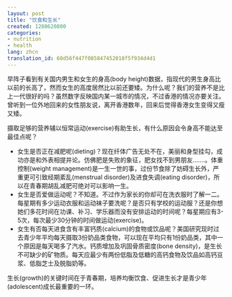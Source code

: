 ```yaml
---
layout: post
title: "饮食和生长"
created: 1280620800
categories:
- nutrition
- health
lang: zhcn
translation_id: 60d56f447f085847452018f5f934d4d1
---
```

<!--break-->
<p>早阵子看到有关国内男生和女生的身高(body height)数据，指现代的男生身高比以前的长高了，然而女生的高度居然比以前还要矮。为什么呢？我们的营养不是比上一代很好的吗？虽然数字反映国内某一城市的情况，不过香港的情况亦要关注。曾听到一位外地回来的女性朋友说，离开香港数年，回来后觉得香港女生变得又瘦又矮。 </p>

<p>摄取足够的营养辅以恒常运动(exercise)有助生长，有什么原因会令身高不能达至最佳点呢？ </p>

<ul>
<li>女生是否正在减肥呢(dieting)？现在纤体广告无处不在，美丽和身型挂勾，成功亦是和外表相提并论。仿佛肥是失败的象征，肥女找不到男朋友…….。体重控制(weight management)是一生一世的事，过份节食除了妨碍生长外，严重更可引致经期紊乱(menstrual disorder)及进食失调(eating disorder)，所以在青春期胡乱减肥可绝对可以影响一生。 </li>
<li>女生是否爱做运动呢？不知道。不过作为家长的你却可在洗衣服时了解一二。每星期有多少运动衣服和运动袜子要洗呢？是否只有学校的运动服？还是你想她们多花时间在功课、补习、学乐器而没有安排运动的时间呢？每星期应有3-5次，每次最少30分钟的时间做运动(exercise)。 </li>
<li>女生有否每天进食含有丰富钙质(calcium)的食物或饮品呢？美国研究现时过去青少年平均每天摄取3份奶品类食物，可以现在平均只有1份奶品类，其中一个原因是每天喝多了汽水。钙质增加及巩固骨质密度(bone density)，是生长不可缺少的矿物质。每天应最少有两份低脂及低糖的高钙食物及饮品如高钙豆浆、低脂芝士及脱脂奶等。 </li>
</ul>

<p>生长(growth)的关键时间在于青春期，培养均衡饮食、促进生长才是青少年(adolescent)成长最重要的一环。 </p>
